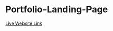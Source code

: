 # Portfolio-Landing-Page

[Live Website Link](https://anunaykashyap.github.io/Portfolio-Landing-Page/)
